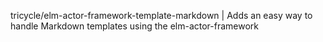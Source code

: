 tricycle/elm-actor-framework-template-markdown
|
Adds an easy way to handle Markdown templates using the elm-actor-framework
